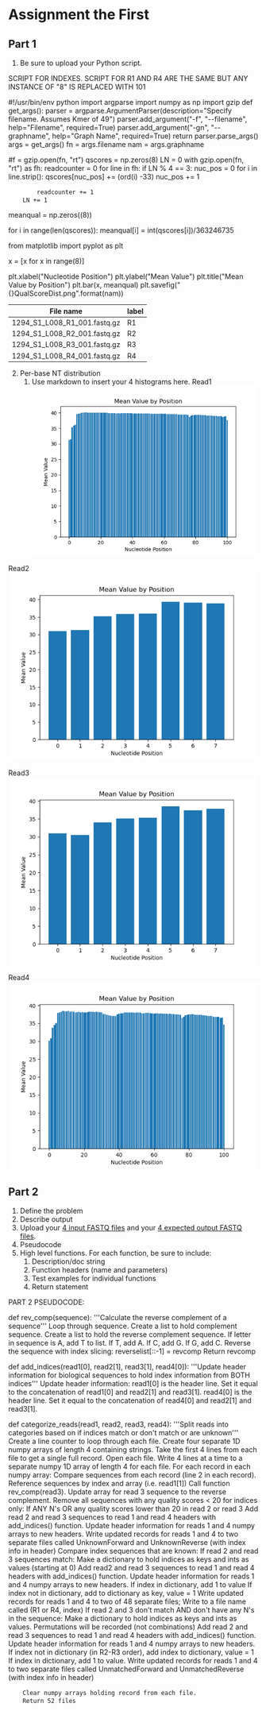 # Assignment the First

## Part 1
1. Be sure to upload your Python script.

SCRIPT FOR INDEXES. SCRIPT FOR R1 AND R4 ARE THE SAME BUT ANY INSTANCE OF "8" IS REPLACED WITH 101


#!/usr/bin/env python
import argparse
import numpy as np
import gzip
def get_args():
    parser = argparse.ArgumentParser(description="Specify filename. Assumes Kmer of 49")
    parser.add_argument("-f", "--filename", help="Filename", required=True)
    parser.add_argument("-gn", "--graphname", help="Graph Name", required=True)
    return parser.parse_args()
args = get_args()
fn = args.filename
nam = args.graphname

#f = gzip.open(fn, "rt")
qscores = np.zeros(8)
LN = 0
with gzip.open(fn, "rt") as fh:
    readcounter = 0
    for line in fh:
        if LN % 4 == 3:
            nuc_pos = 0
            for i in line.strip():
                qscores[nuc_pos] += (ord(i) -33)
                nuc_pos += 1

            readcounter += 1
        LN += 1

meanqual = np.zeros((8))

for i in range(len(qscores)):
    meanqual[i] = int(qscores[i])/363246735



from matplotlib import pyplot as plt

x = [x for x in range(8)]

plt.xlabel("Nucleotide Position")
plt.ylabel("Mean Value")
plt.title("Mean Value by Position")
plt.bar(x, meanqual)
plt.savefig("{}QualScoreDist.png".format(nam))




| File name | label |
|---|---|
| 1294_S1_L008_R1_001.fastq.gz | R1 |
| 1294_S1_L008_R2_001.fastq.gz | R2 |
| 1294_S1_L008_R3_001.fastq.gz | R3 |
| 1294_S1_L008_R4_001.fastq.gz | R4 |

2. Per-base NT distribution
    1. Use markdown to insert your 4 histograms here.
Read1
![](https://github.com/2020-bgmp/demultiplexing-m-chang3/blob/master/Read1QualScoreDist.png)

Read2
![](https://github.com/2020-bgmp/demultiplexing-m-chang3/blob/master/Read2QualScoreDist.png)

Read3
![](https://github.com/2020-bgmp/demultiplexing-m-chang3/blob/master/Read3QualScoreDist.png)

Read4
![](https://github.com/2020-bgmp/demultiplexing-m-chang3/blob/master/Read4QualScoreDist.png)
    
## Part 2
1. Define the problem
2. Describe output
3. Upload your [4 input FASTQ files](../TEST-input_FASTQ) and your [4 expected output FASTQ files](../TEST-output_FASTQ).
4. Pseudocode
5. High level functions. For each function, be sure to include:
    1. Description/doc string
    2. Function headers (name and parameters)
    3. Test examples for individual functions
    4. Return statement
    
    
    
PART 2 PSEUDOCODE:

def rev_comp(sequence):
    '''Calculate the reverse complement of a sequence'''
    Loop through sequence. Create a list to hold complement sequence. Create a list to hold the reverse complement sequence.
    If letter in sequence is A, add T to list. If T, add A. If C, add G. If G, add C.
    Reverse the sequence with index slicing: reverselist[::-1] = revcomp
    Return revcomp

def add_indices(read1[0], read2[1], read3[1], read4[0]):
    '''Update header information for biological sequences to hold index information from BOTH indices'''
    Update header information:
        read1[0] is the header line. Set it equal to the concatenation of read1[0] and read2[1] and read3[1].
        read4[0] is the header line. Set it equal to the concatenation of read4[0] and read2[1] and read3[1].

def categorize_reads(read1, read2, read3, read4):
    '''Split reads into categories based on if indices match or don't match or are unknown'''
    Create a line counter to loop through each file.
    Create four separate 1D numpy arrays of length 4 containing strings.
    Take the first 4 lines from each file to get a single full record.
        Open each file. Write 4 lines at a time to a separate numpy 1D array of length 4 for each file.
    For each record in each numpy array:
        Compare sequences from each record (line 2 in each record).
            Reference sequences by index and array (i.e. read1[1])
        Call function rev_comp(read3). Update array for read 3 sequence to the reverse complement.
        Remove all sequences with any quality scores < 20 for indices only:
            If ANY N's OR any quality scores lower than 20 in read 2 or read 3
                Add read 2 and read 3 sequences to read 1 and read 4 headers with add_indices() function.
                Update header information for reads 1 and 4 numpy arrays to new headers.
                Write updated records for reads 1 and 4 to two separate files called UnknownForward and UnknownReverse (with index info in header)
        Compare index sequences that are known:
            If read 2 and read 3 sequences match:
                Make a dictionary to hold indices as keys and ints as values (starting at 0)
                Add read2 and read 3 sequences to read 1 and read 4 headers with add_indices() function.
                Update header information for reads 1 and 4 numpy arrays to new headers.
                If index in dictionary, add 1 to value
                If index not in dictionary, add to dictionary as key, value = 1
                Write updated records for reads 1 and 4 to two of 48 separate files; Write to a file name called (R1 or R4, index)
            If read 2 and 3 don't match AND don't have any N's in the sequence:
                Make a dictionary to hold indices as keys and ints as values. Permutations will be recorded (not combinations)
                Add read 2 and read 3 sequences to read 1 and read 4 headers with add_indices() function.
                Update header information for reads 1 and 4 numpy arrays to new headers.
                If index not in dictionary (in R2-R3 order), add index to dictionary, value = 1
                If index in dictionary, add 1 to value.
                Write updated records for reads 1 and 4 to two separate files called UnmatchedForward and UnmatchedReverse (with index info in header)
            
        Clear numpy arrays holding record from each file.
        Return 52 files
        
    
